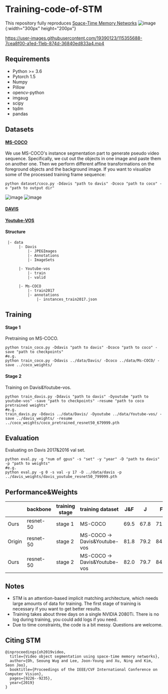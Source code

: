 # Training-code-of-STM
This repository fully reproduces [Space-Time Memory Networks](https://openaccess.thecvf.com/content_ICCV_2019/html/Oh_Video_Object_Segmentation_Using_Space-Time_Memory_Networks_ICCV_2019_paper.html)
![image](https://user-images.githubusercontent.com/19390123/115352733-495a3580-a1ea-11eb-9fed-483cac699682.png){:width="300px" height="200px"}

https://user-images.githubusercontent.com/19390123/115355688-7cea8f00-a1ed-11eb-874d-36840ed833a4.mp4



## Requirements
- Python >= 3.6
- Pytorch 1.5
- Numpy
- Pillow
- opencv-python
- imgaug
- scipy
- tqdm
- pandas

## Datasets

#### [MS-COCO](https://cocodataset.org/#home)
We use MS-COCO's instance segmentation part to generate pseudo video sequence. Specifically, we cut out the objects in one image and paste them on another one. Then we perform different affine transformations on the foreground objects and the background image. If you want to visualize some of the processed training frame sequence:
```
python dataset/coco.py -Ddavis "path to davis" -Dcoco "path to coco" -o "path to output dir"
```
![image](https://user-images.githubusercontent.com/19390123/115352832-62fb7d00-a1ea-11eb-9fbe-1f84bf74905d.png)
![image](https://user-images.githubusercontent.com/19390123/115352873-6c84e500-a1ea-11eb-96ba-2bd87a726d4f.png)



#### [DAVIS](https://davischallenge.org/)

#### [Youtube-VOS](https://youtube-vos.org/)

#### Structure
```
 |- data
      |- Davis
          |- JPEGImages
          |- Annotations
          |- ImageSets
      
      |- Youtube-vos
          |- train
          |- valid
          
      |- Ms-COCO
          |- train2017
          |- annotations
              |- instances_train2017.json
```

## Training

#### Stage 1
Pretraining on MS-COCO.
```
python train_coco.py -Ddavis "path to davis" -Dcoco "path to coco" -save "path to checkpoints"
#e.g.
python train_coco.py -Ddavis ../data/Davis/ -Dcoco ../data/Ms-COCO/ -save ../coco_weights/
```

#### Stage 2
Training on Davis&Youtube-vos.
```
python train_davis.py -Ddavis "path to davis" -Dyoutube "path to youtube-vos" -save "path to checkpoints" -resume "path to coco pretrained weights"
#e.g. 
train_davis.py -Ddavis ../data/Davis/ -Dyoutube ../data/Youtube-vos/ -save ../davis_weights/ -resume ../coco_weights/coco_pretrained_resnet50_679999.pth
```

## Evaluation
Evaluating on Davis 2017&2016 val set.
```
python eval.py -g "num of gpus" -s "set" -y "year" -D "path to davis" -p "path to weights"
#e.g.
python eval.py -g 0 -s val -y 17 -D ../data/davis -p ../davis_weights/davis_youtube_resnet50_799999.pth
```

## Performance&Weights

|  | backbone |  training stage | training dataset | J&F | J |  F  | model |
| ------------- | ------------- | ------------- | ------------- | ------------- | ------------- | ------------- | ------------- |
| Ours| resnet-50 |  stage 1 | MS-COCO | 69.5 | 67.8 | 71.2 | xx |
| Origin | resnet-50 | stage 2 | MS-COCO -> Davis&Youtube-vos | 81.8 | 79.2 | 84.3 | [`link`](https://github.com/seoungwugoh/STM) |
| Ours| resnet-50 | stage 2 | MS-COCO -> Davis&Youtube-vos | 82.0 | 79.7 | 84.4 | xx |

## Notes
- STM is an attention-based implicit matching architecture, which needs large amounts of data for training. The first stage of training is necessary if you want to get better results.
- Training takes about three days on a single NVIDIA 2080Ti. There is no log during training, you could add logs if you need. 
- Due to time constraints, the code is a bit messy. Questions are welcome.

## Citing STM
```
@inproceedings{oh2019video,
  title={Video object segmentation using space-time memory networks},
  author={Oh, Seoung Wug and Lee, Joon-Young and Xu, Ning and Kim, Seon Joo},
  booktitle={Proceedings of the IEEE/CVF International Conference on Computer Vision},
  pages={9226--9235},
  year={2019}
}
```
